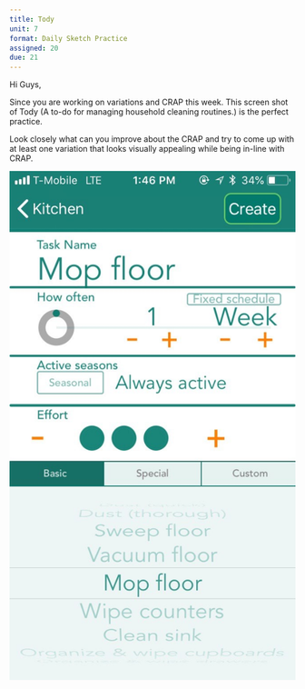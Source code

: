 ```yaml
---
title: Tody
unit: 7
format: Daily Sketch Practice
assigned: 20
due: 21
---
```

Hi Guys,

Since you are working on variations and CRAP this week. This screen shot of Tody (A to-do for managing household cleaning routines.) is the perfect practice. 

Look closely what can you improve about the CRAP and try to come up with at least one variation that looks visually appealing while being in-line with CRAP. 

![](/assets/images/Image-1.jpg)
